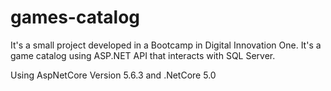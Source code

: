 # games-catalog
It's a small project developed in a Bootcamp in Digital Innovation One. It's a game catalog using ASP.NET API that interacts with SQL Server.

Using AspNetCore Version 5.6.3 and .NetCore 5.0
